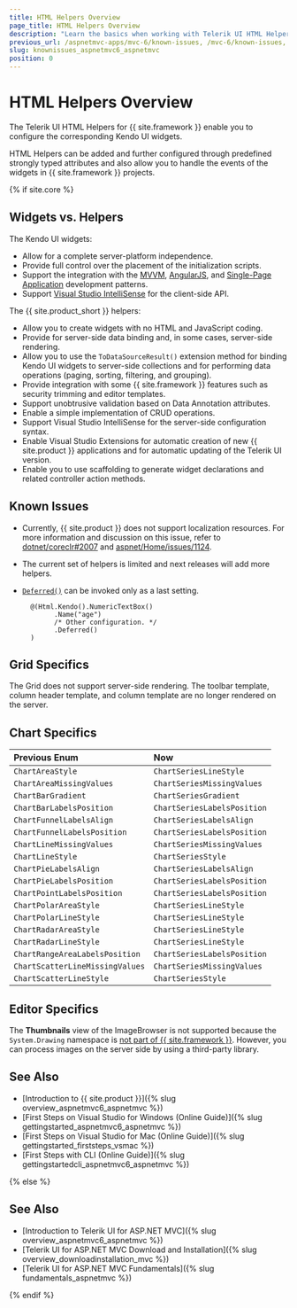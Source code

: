 ```yaml
---
title: HTML Helpers Overview
page_title: HTML Helpers Overview
description: "Learn the basics when working with Telerik UI HTML Helpers for {{ site.framework }}"
previous_url: /aspnetmvc-apps/mvc-6/known-issues, /mvc-6/known-issues, /known-issues
slug: knownissues_aspnetmvc6_aspnetmvc
position: 0
---
```


# HTML Helpers Overview

The Telerik UI HTML Helpers for {{ site.framework }} enable you to configure the corresponding Kendo UI widgets.

HTML Helpers can be added and further configured through predefined strongly typed attributes and also allow you to handle the events of the widgets in {{ site.framework }} projects.

{% if site.core %}

## Widgets vs. Helpers

The Kendo UI widgets:

* Allow for a complete server-platform independence.
* Provide full control over the placement of the initialization scripts.
* Support the integration with the [MVVM](https://docs.telerik.com/kendo-ui/framework/mvvm/overview), [AngularJS](https://docs.telerik.com/kendo-ui/framework/AngularJS/introduction), and [Single-Page Application](https://docs.telerik.com/kendo-ui/framework/spa/overview) development patterns.
* Support [Visual Studio IntelliSense](https://docs.telerik.com/kendo-ui/third-party/vs-intellisense) for the client-side API.

The {{ site.product_short }} helpers:

* Allow you to create widgets with no HTML and JavaScript coding.
* Provide for server-side data binding and, in some cases, server-side rendering.
* Allow you to use the `ToDataSourceResult()` extension method for binding Kendo UI widgets to server-side collections and for performing data operations (paging, sorting, filtering, and grouping).
* Provide integration with some {{ site.framework }} features such as security trimming and editor templates.
* Support unobtrusive validation based on Data Annotation attributes.
* Enable a simple implementation of CRUD operations.
* Support Visual Studio IntelliSense for the server-side configuration syntax.
* Enable Visual Studio Extensions for automatic creation of new {{ site.product }} applications and for automatic updating of the Telerik UI version.
* Enable you to use scaffolding to generate widget declarations and related controller action methods.

## Known Issues

* Currently, {{ site.product }} does not support localization resources. For more information and discussion on this issue, refer to [dotnet/coreclr#2007](https://github.com/dotnet/coreclr/issues/2007) and [aspnet/Home/issues/1124](https://github.com/aspnet/Home/issues/1142).
* The current set of helpers is limited and next releases will add more helpers.
* [`Deferred()`](https://docs.telerik.com/aspnet-mvc/getting-started/fundamentals#configuration-Deferred) can be invoked only as a last setting.

        @(Html.Kendo().NumericTextBox()
              .Name("age")
              /* Other configuration. */
              .Deferred()
        )

## Grid Specifics

The Grid does not support server-side rendering. The toolbar template, column header template, and column template are no longer rendered on the server.

## Chart Specifics

| Previous Enum                      | Now                   |
|:---                       |:---                     |
| `ChartAreaStyle`          | `ChartSeriesLineStyle`  |
| `ChartAreaMissingValues`  | `ChartSeriesMissingValues` |
| `ChartBarGradient`        | `ChartSeriesGradient`   |
| `ChartBarLabelsPosition`  | `ChartSeriesLabelsPosition`|
| `ChartFunnelLabelsAlign`  | `ChartSeriesLabelsAlign`|
| `ChartFunnelLabelsPosition`| `ChartSeriesLabelsPosition`|
| `ChartLineMissingValues`  | `ChartSeriesMissingValues`  |
| `ChartLineStyle`          | `ChartSeriesStyle`      |
| `ChartPieLabelsAlign`     | `ChartSeriesLabelsAlign`|
| `ChartPieLabelsPosition`  | `ChartSeriesLabelsPosition`  |
| `ChartPointLabelsPosition`| `ChartSeriesLabelsPosition`  |
| `ChartPolarAreaStyle`     | `ChartSeriesLineStyle`  |
| `ChartPolarLineStyle`     | `ChartSeriesLineStyle`  |
| `ChartRadarAreaStyle`     | `ChartSeriesLineStyle`  |
| `ChartRadarLineStyle`     | `ChartSeriesLineStyle`  |
| `ChartRangeAreaLabelsPosition`     | `ChartSeriesLabelsPosition`  |
| `ChartScatterLineMissingValues` | `ChartSeriesMissingValues`|
| `ChartScatterLineStyle`   | `ChartSeriesStyle`      |

## Editor Specifics

The **Thumbnails** view of the ImageBrowser is not supported because the `System.Drawing` namespace is [not part of {{ site.framework }}](https://blogs.msdn.microsoft.com/dotnet/2016/02/10/porting-to-net-core/). However, you can process images on the server side by using a third-party library.

## See Also

* [Introduction to {{ site.product }}]({% slug overview_aspnetmvc6_aspnetmvc %})
* [First Steps on Visual Studio for Windows (Online Guide)]({% slug gettingstarted_aspnetmvc6_aspnetmvc %})
* [First Steps on Visual Studio for Mac (Online Guide)]({% slug gettingstarted_firststeps_vsmac %})
* [First Steps with CLI (Online Guide)]({% slug gettingstartedcli_aspnetmvc6_aspnetmvc %})

{% else %}

## See Also

* [Introduction to Telerik UI for ASP.NET MVC]({% slug overview_aspnetmvc6_aspnetmvc %})
* [Telerik UI for ASP.NET MVC Download and Installation]({% slug overview_downloadinstallation_mvc %})
* [Telerik UI for ASP.NET MVC Fundamentals]({% slug fundamentals_aspnetmvc %})

{% endif %}

